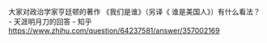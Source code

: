大家对政治学家亨廷顿的著作 《我们是谁》（另译《 谁是美国人》）有什么看法？ - 天涯明月刀的回答 - 知乎
https://www.zhihu.com/question/64237581/answer/357002169
